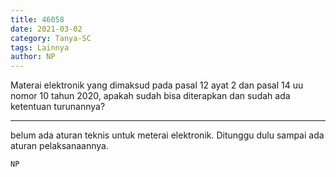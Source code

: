 ```yaml
---
title: 46058
date: 2021-03-02
category: Tanya-SC
tags: Lainnya
author: NP
---
```


Materai elektronik yang dimaksud pada pasal 12 ayat 2 dan pasal 14 uu nomor 10 tahun 2020, apakah sudah bisa diterapkan dan sudah ada ketentuan turunannya?

---

belum ada aturan teknis untuk meterai elektronik. Ditunggu dulu sampai ada aturan pelaksanaannya.

`NP`
